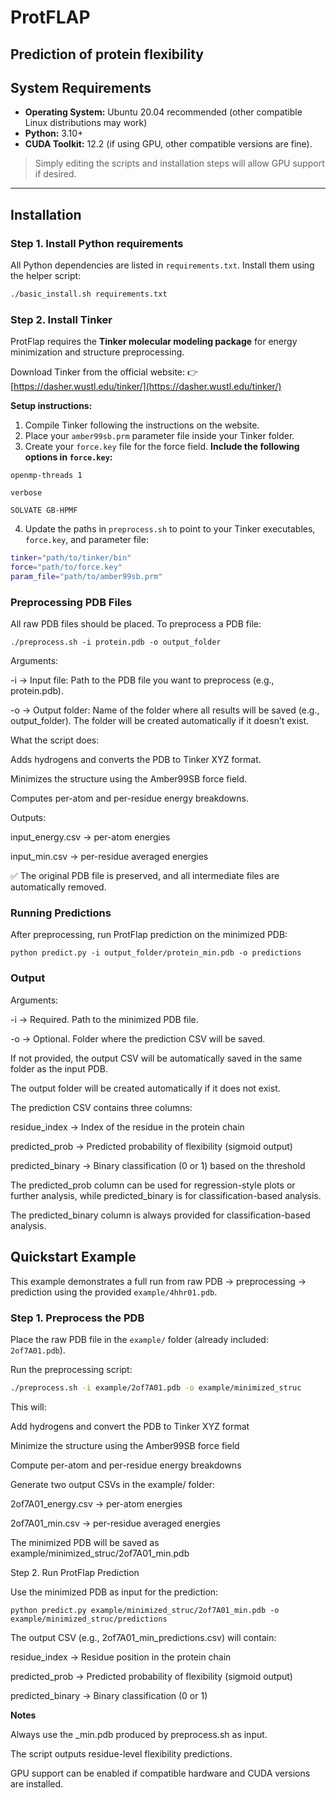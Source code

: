# ProtFLAP
Prediction of protein flexibility
---

## System Requirements

- **Operating System:** Ubuntu 20.04 recommended (other compatible Linux distributions may work) 
- **Python:** 3.10+ 
- **CUDA Toolkit:** 12.2 (if using GPU, other compatible versions are fine).

> Simply editing the scripts and installation steps will allow GPU support if desired.

---

## Installation

### Step 1. Install Python requirements
All Python dependencies are listed in `requirements.txt`. 
Install them using the helper script:

```bash
./basic_install.sh requirements.txt

```

### Step 2. Install Tinker
ProtFlap requires the **Tinker molecular modeling package** for energy minimization and structure preprocessing. 

Download Tinker from the official website: 
👉 [https://dasher.wustl.edu/tinker/](https://dasher.wustl.edu/tinker/)

**Setup instructions:**

1. Compile Tinker following the instructions on the website. 
2. Place your `amber99sb.prm` parameter file inside your Tinker folder. 
3. Create your `force.key` file for the force field. **Include the following options in `force.key`:**

```
openmp-threads 1

verbose

SOLVATE GB-HPMF
```
4. Update the paths in `preprocess.sh` to point to your Tinker executables, `force.key`, and parameter file:

```bash
tinker="path/to/tinker/bin"
force="path/to/force.key"
param_file="path/to/amber99sb.prm"

```

### Preprocessing PDB Files

All raw PDB files should be placed.
To preprocess a PDB file:

```
./preprocess.sh -i protein.pdb -o output_folder

```

Arguments:

-i → Input file: Path to the PDB file you want to preprocess (e.g., protein.pdb).

-o → Output folder: Name of the folder where all results will be saved (e.g., output_folder). The folder will be created automatically if it doesn’t exist.

What the script does:

Adds hydrogens and converts the PDB to Tinker XYZ format.

Minimizes the structure using the Amber99SB force field.

Computes per-atom and per-residue energy breakdowns.

Outputs:

input_energy.csv → per-atom energies

input_min.csv → per-residue averaged energies

✅ The original PDB file is preserved, and all intermediate files are automatically removed.


### Running Predictions

After preprocessing, run ProtFlap prediction on the minimized PDB:

```
python predict.py -i output_folder/protein_min.pdb -o predictions

```
### Output

Arguments:

-i  → Required. Path to the minimized PDB file.

-o  → Optional. Folder where the prediction CSV will be saved.

If not provided, the output CSV will be automatically saved in the same folder as the input PDB.

The output folder will be created automatically if it does not exist.
 
The prediction CSV contains three columns:

residue_index → Index of the residue in the protein chain

predicted_prob → Predicted probability of flexibility (sigmoid output)

predicted_binary → Binary classification (0 or 1) based on the threshold

The predicted_prob column can be used for regression-style plots or further analysis, while predicted_binary is for classification-based analysis.

The predicted_binary column is always provided for classification-based analysis.

## Quickstart Example

This example demonstrates a full run from raw PDB → preprocessing → prediction using the provided `example/4hhr01.pdb`.

### Step 1. Preprocess the PDB

Place the raw PDB file in the `example/` folder (already included: `2of7A01.pdb`).

Run the preprocessing script:

```bash
./preprocess.sh -i example/2of7A01.pdb -o example/minimized_struc

```
This will:

Add hydrogens and convert the PDB to Tinker XYZ format

Minimize the structure using the Amber99SB force field

Compute per-atom and per-residue energy breakdowns

Generate two output CSVs in the example/ folder:

2of7A01_energy.csv → per-atom energies

2of7A01_min.csv → per-residue averaged energies

The minimized PDB will be saved as example/minimized_struc/2of7A01_min.pdb

Step 2. Run ProtFlap Prediction

Use the minimized PDB as input for the prediction:

```
python predict.py example/minimized_struc/2of7A01_min.pdb -o example/minimized_struc/predictions

```
The output CSV (e.g., 2of7A01_min_predictions.csv) will contain:

residue_index → Residue position in the protein chain

predicted_prob → Predicted probability of flexibility (sigmoid output)

predicted_binary → Binary classification (0 or 1)


**Notes**

Always use the _min.pdb produced by preprocess.sh as input.

The script outputs residue-level flexibility predictions.

GPU support can be enabled if compatible hardware and CUDA versions are installed.







